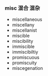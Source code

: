### misc  混合 混杂

- miscellaneous
- miscellany
- miscellanist
- miscible
- miscibility
- immiscible
- immiscibiltiy
- promiscuous
- promiscuity
- miscegenation